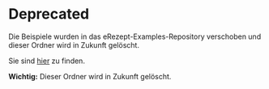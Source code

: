 # Deprecated

Die Beispiele wurden in das eRezept-Examples-Repository verschoben und dieser Ordner wird in Zukunft gelöscht.

Sie sind [hier](https://github.com/gematik/eRezept-Examples/tree/main/API-Examples) zu finden.

**Wichtig:** Dieser Ordner wird in Zukunft gelöscht.
